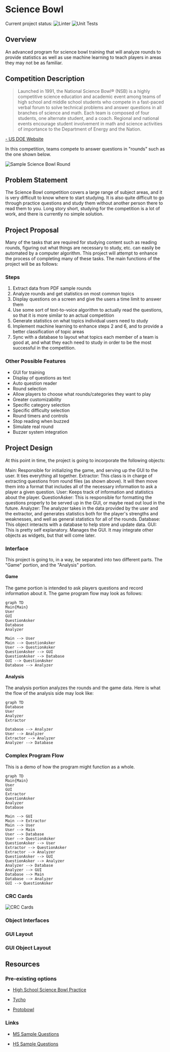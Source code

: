 # Science Bowl
Current project status: ![Linter](https://github.com/dguis/SciBowl/workflows/Linter/badge.svg) ![Unit Tests](https://github.com/dguis/SciBowl/workflows/Unit%20Tests/badge.svg)

## Overview
An advanced program for science bowl training that will analyze rounds to provide statistics as well as use machine learning to teach players in areas they may not be as familiar.

## Competition Description

> Launched in 1991, the National Science Bowl® (NSB) is a highly competitive science education and academic event among teams of high school and middle school students who compete in a fast-paced verbal forum to solve technical problems and answer questions in all branches of science and math. Each team is composed of four students, one alternate student, and a coach. Regional and national events encourage student involvement in math and science activities of importance to the Department of Energy and the Nation.

[- US DOE Website](https://science.osti.gov/wdts/nsb/About)

  

In this competition, teams compete to answer questions in "rounds" such as the one shown below.

  

![Sample Science Bowl Round](https://s3.studylib.net/store/data/007105732_1-95fa9e81486c14f791ac00873dfef29b.png)

## Problem Statement

The Science Bowl competition covers a large range of subject areas, and it is very difficult to know where to start studying. It is also quite difficult to go through practice questions and study them without another person there to read them to you. Long story short, studying for the competition is a lot of work, and there is currently no simple solution.


## Project Proposal

Many of the tasks that are required for studying content such as reading rounds, figuring out what things are necessary to study, etc. can easily be automated by a computer algorithm. This project will attempt to enhance the process of completing many of these tasks. The main functions of the project will be as follows:

### Steps
1. Extract data from PDF sample rounds
2. Analyze rounds and get statistics on most common topics
3. Display questions on a screen and give the users a time limit to answer them
4. Use some sort of text-to-voice algorithm to actually read the questions, so that it is more similar to an actual competition
5. Generate statistics on what topics individual users need to study
6. Implement machine learning to enhance steps 2 and 6, and to provide a better classification of topic areas
7. Sync with a database to layout what topics each member of a team is good at, and what they each need to study in order to be the most successful in the competition.

 ### Other Possible Features 
- GUI for training
- Display of questions as text
- Auto question reader
- Round selection
- Allow players to choose what rounds/categories they want to play
- Greater customizability
- Specific category selection
- Specific difficulty selection
- Round timers and controls
- Stop reading when buzzed
- Simulate real round
- Buzzer system integration

## Project Design
At this point in time, the project is going to incorporate the following objects:

Main: Responsible for initializing the game, and serving up the GUI to the user. It ties everything all together.
Extractor: This class is in charge of extracting questions from round files (as shown above). It will then move them into a format that includes all of the necessary information to ask a player a given question.
User: Keeps track of information and statistics about the player.
QuestionAsker: This is responsible for formatting the questions properly to be served up in the GUI, or maybe read out loud in the future.
Analyzer: The analyzer takes in the data provided by the user and the extractor, and generates statistics both for the player's strengths and weaknesses, and well as general statistics for all of the rounds.
Database: This object interacts with a database to help store and update data.
GUI: This is pretty self explanatory. Manages the GUI. It may integrate other objects as widgets, but that will come later.

### Interface
This project is going to, in a way, be separated into two different parts. The "Game" portion, and the "Analysis" portion. 

#### Game
The game portion is intended to ask players questions and record information about it. The game program flow may look as follows:
```mermaid
graph TD
Main{Main}
User
GUI
QuestionAsker
Database
Analyzer

Main --> User
Main --> QuestionAsker
User --> QuestionAsker
QuestionAsker --> GUI
QuestionAsker --> Database
GUI --> QuestionAsker
Database --> Analyzer
```
#### Analysis
The analysis portion analyzes the rounds and the game data. Here is what the flow of the analysis side may look like:
```mermaid
graph TD
Database
User
Analyzer
Extractor

Database --> Analyzer
User --> Analyzer
Extractor --> Analyzer
Analyzer --> Database

```

### Complex Program Flow
This is a demo of how the program might function as a whole.
```mermaid
graph TD
Main{Main}
User
GUI
Extractor
QuestionAsker
Analyzer
Database

Main --> GUI
Main --> Extractor
Main --> User
User --> Main
User --> Database
User --> QuestionAsker
QuestionAsker --> User
Extractor --> QuestionAsker
Extractor --> Analyzer
QuestionAsker --> GUI
QuestionAsker --> Analyzer
Analyzer --> Database
Analyzer --> GUI
Database --> Main
Database --> Analyzer
GUI --> QuestionAsker

```

### CRC Cards
![CRC Cards](https://scibowl.dodecabyte.com/img/Scibowl%20CRC.png)
### Object Interfaces

### GUI Layout

### GUI Object Layout



## Resources
### Pre-existing options

- [High School Science Bowl Practice](https://play.google.com/store/apps/details?id=com.jakepolatty.highschoolsciencebowlpractice&hl=en_US)

- [Tycho](https://apps.apple.com/us/app/tycho-play-science-quiz-bowl/id1191853690)

- [Protobowl](https://protobowl.com/scibowl/lobby)

  

### Links

- [MS Sample Questions](https://science.osti.gov/wdts/nsb/Regional-Competitions/Resources/MS-Sample-Questions)

- [HS Sample Questions](https://science.osti.gov/wdts/nsb/Regional-Competitions/Resources/HS-Sample-Questions)


<!--stackedit_data:
eyJwcm9wZXJ0aWVzIjoidGl0bGU6IFNjaWVuY2UgQm93bCBQcm
9qZWN0IFByb3Bvc2FsXG5hdXRob3I6IERhbGxpbiBHdWlzdGlc
biIsImhpc3RvcnkiOlsxNDg1Nzc1MTM1LC0xMDAyMjU3NjE5LC
0xMTkwMDcxNTc3LDEzMDcwNjQ3MzYsLTQwNDAxMDI0MywtNzYz
MjkwMTUxLC02NTI0MTE1MTEsLTIwNDc4NTYzOTddfQ==
-->